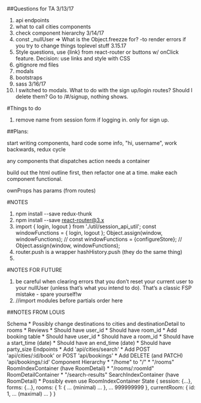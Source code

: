 ##Questions for TA
3/13/17
1. api endpoints
2. what to call cities components
3. check component hierarchy
3/14/17
1. const _nullUser => What is the Object.freezze for?
  -to render errors if you try to change things toplevel stuff
3.15.17
1. Style questions, use {link} from react-router or buttons w/ onClick feature. Decision: use links and style with CSS
2. gitignore md files
2. modals
3. bootstraps
4. sass
3/16/17
1. I switched to modals. What to do with the sign up/login routes? Should I delete them? Go to /#/signup, nothing shows. 

#Things to do
1. remove name from session form if logging in. only for sign up.

##Plans:

start writing components, hard code some info, "hi, username", work backwards, redux cycle

any components that dispatches action needs a container

build out the html outline first, then refactor one at a time. make each component functional. 

ownProps has params (from routes)



#NOTES
1. npm install --save redux-thunk
2. npm install --save react-router@3.x
3. import { login, logout } from './util/session_api_util';
  const windowFunctions = { login, logout };
  Object.assign(window, windowFunctions);
  // const windowFunctions = {configureStore};
// Object.assign(window, windowFunctions);
4. router.push is a wrapper hashHistory.push (they do the same thing)
5. 


#NOTES FOR FUTURE
1. be careful when clearing errors that you don’t reset your current user to your nullUser (unless that’s what you intend to do).  That’s a classic FSP mistake - spare yourself!w
3. //import modules before partials 
order here







##NOTES FROM LOUIS

Schema
    * Possibly change destinations to cities and destinationDetail to rooms
    * Reviews
        * Should have user_id
        * Should have room_id
    * Add booking table
        * Should have user_id
        * Should have a room_id
        * Should have a start_time (date)
        * Should have an end_time (date)
        * Should have party_size
Endpoints
    * Add 'api/cities/search'
    * Add POST 'api/cities/:id/book' or POST 'api/bookings'
    * Add DELETE (and PATCH) 'api/bookings/:id'
Component Hierarchy
    * "/home" to "/"
    * "/rooms" RoomIndexContainer (have RoomDetail)
    * "/rooms/:roomId" RoomDetailContainer
    * "/search-results" SearchIndexContainer (have RoomDetail)
        * Possibly even use RoomIndexContainer
State
{
    session: {...},
    forms: {...},
    rooms: {
        1: {
            ...
            (minimal)
            ...
        },
        ...
        999999999
    },
    currentRoom: {
        id: 1,
        ...
        (maximal)
        ...
    }
}